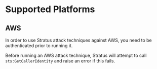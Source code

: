 # Supported Platforms

## AWS

In order to use Stratus attack techniques against AWS, you need to be authenticated prior to running it. 

Before running an AWS attack technique, Stratus will attempt to call `sts:GetCallerIdentity` and raise an error if this fails.